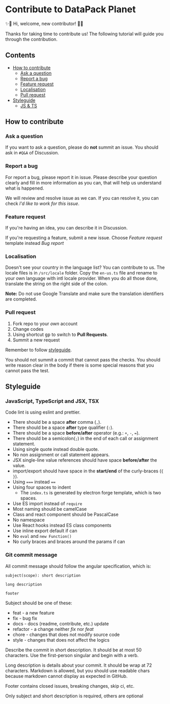 # Contribute to DataPack Planet
✨🎉 Hi, welcome, new contributor!  🎉✨

Thanks for taking time to contribute us! The following tutorial will guide you through the contribution.

## Contents
- [How to contribute](#how-to-contribute)
  - [Ask a question](#ask-a-question)
  - [Report a bug](#report-a-bug)
  - [Feature request](#feature-request)
  - [Localisation](#localisation)
  - [Pull request](#pull-request)
- [Styleguide](#styleguide)
  - [JS & TS](#javascript-typescript-and-jsx-tsx)

## How to contribute
### Ask a question
If you want to ask a question, please do **not** summit an issue. You should ask in `#Q&A` of Discussion.

### Report a bug
For report a bug, please report it in issue.
Please describe your question clearly and fill in more information as you can, that will help us understand 
what is happened.

We will review and resolve issue as we can. If you can resolve it, you can check 
*I'd like to work for this issue*.

### Feature request
If you're having an idea, you can describe it in Discussion.

If you're requesting a feature, submit a new issue. Choose *Feature request* template instead *Bug report*

### Localisation
Doesn't see your country in the language list? You can contribute to us. The locale files is in `/src/locale`
folder. Copy the `en-us.ts` file and rename to your own language with intl locale provider. When you do all 
those done, translate the string on the right side of the colon.

**Note:** Do not use Google Translate and make sure the translation identifiers are completed.

### Pull request
1. Fork repo to your *own* account
2. Change codes
3. Using shortcut <kbd>g</kbd><kbd>p</kbd> to switch to **Pull Requests**.
4. Summit a new request

Remember to follow [styleguide](#styleguide).

You should not summit a commit that cannot pass the checks. 
You should write reason clear in the body if there is some special reasons that you cannot pass the test.

## Styleguide
### JavaScript, TypeScript and JSX, TSX
Code lint is using eslint and prettier.
- There should be a space **after** comma (`,`).
- There should be a space **after** type qualifier (`:`).
- There should be a space **before/after** operator (e.g.: `+`, `-`, `=`).
- There should be a semicolon(`;`) in the end of each call or assignment statement.
- Using single quote instead double quote.
- No non assignment or call statement appears.
- JSX single-line value references should have space **before/after** the value.
- import/export should have space in the **start/end** of the curly-braces (`{ }`).
- Using `===` instead `==`
- Using four spaces to indent
  - The `index.ts` is generated by electron forge template, which is two spaces.
- Use ES import instead of `require`
- Most naming should be camelCase
- Class and react component should be PascalCase
- No namespace
- Use React hooks instead ES class components
- Use inline export default if can
- No `eval` and `new Function()`
- No curly braces and braces around the params if can

### Git commit message
All commit message should follow the angular specification, which is:
```text
subject(scope): short description

long description

footer
```
Subject should be one of these:
* feat - a new feature
* fix - bug fix
* docs - docs (readme, contribute, etc.) update
* refactor - a change neither *fix* nor *feat*
* chore - changes that does not modify source code
* style - changes that does not affect the logics

Describe the commit in short description. It should be at most 50 characters.
Use the first-person singular and begin with a verb.

Long description is details about your commit. It should be wrap at 72 characters. 
Markdown is allowed, but you should use readable chars because markdown cannot display as expected in GitHub.

Footer contains closed issues, breaking changes, skip ci, etc.

Only subject and short description is required, others are optional
